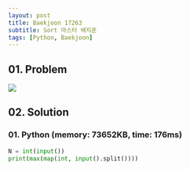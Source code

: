 ```yaml
---
layout: post
title: Baekjoon 17263
subtitle: Sort 마스터 배지훈
tags: [Python, Baekjoon]
---
```


## 01. Problem

<img src="https://github.com/WoojinJeonkr/WoojinJeonkr.github.io/blob/main/assets/images/post_image/baekjoon/baekjoon_17263.png?raw=true">

## 02. Solution

### 01. Python (memory: 73652KB, time: 176ms)

```Python
N = int(input())
print(max(map(int, input().split())))
```
